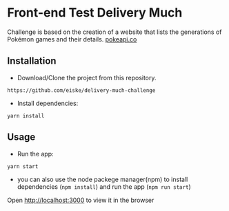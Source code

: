 # Front-end Test Delivery Much

Challenge is based on the creation of a website that lists the generations of Pokémon games and their details.
[pokeapi.co](https://pokeapi.co/)

## Installation

- Download/Clone the project from this repository.

```
https://github.com/eiske/delivery-much-challenge
```

- Install dependencies:

```
yarn install
```

## Usage

- Run the app:

```
yarn start
```

- you can also use the node packege manager(npm) to install dependencies (`npm install`) and run the app (`npm run start`)

Open [http://localhost:3000](http://localhost:3000) to view it in the browser
